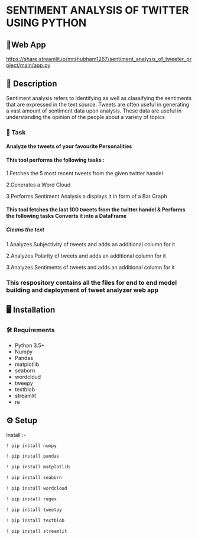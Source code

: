 # SENTIMENT ANALYSIS OF TWITTER USING PYTHON

## 📱Web App
https://share.streamlit.io/mrshubham1267/sentiment_analysis_of_tweeter_project/main/app.py

## 📝 Description
Sentiment analysis refers to identifying as well as classifying the sentiments that are expressed in the text source. Tweets are often useful in generating a vast amount of sentiment data upon analysis. These data are useful in understanding the opinion of the people about a variety of topics

### 🎯 Task
#### Analyze the tweets of your favourite Personalities

#### This tool performs the following tasks :

1.Fetches the 5 most recent tweets from the given twitter handel

2.Generates a Word Cloud

3.Performs Sentiment Analysis a displays it in form of a Bar Graph



#### This tool fetches the last 100 tweets from the twitter handel & Performs the following tasks Converts it into a DataFrame

##### Cleans the text

1.Analyzes Subjectivity of tweets and adds an additional column for it

2.Analyzes Polarity of tweets and adds an additional column for it

3.Analyzes Sentiments of tweets and adds an additional column for it

### This respository contains all the files for end to end model building and deployment of tweet analyzer web app

## :desktop_computer:	Installation

### :hammer_and_wrench: Requirements
* Python 3.5+
* Numpy
* Pandas
* matplotlib
* seaborn
* wordcloud
* tweepy
* textblob
* streamlit
* re

## :gear: Setup
 Install :-
```bash
! pip install numpy

```
```bash
! pip install pandas

```
```bash
! pip install matplotlib

```
```bash
! pip install seaborn

```
```bash
! pip install wordcloud

```
```bash
! pip install regex

``````
```bash
! pip install tweetpy

```
```bash
! pip install textblob

```

```bash
! pip install streamlit

```
